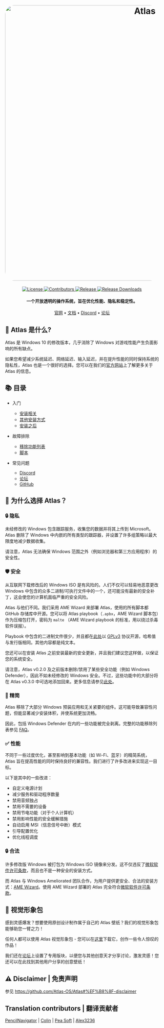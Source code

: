 <h1 align="center">
  <a href="http://atlasos.net"><img src="https://cdn.jsdelivr.net/gh/Atlas-OS/Atlas@main/img/banner.png" alt="Atlas" width="900" style="border-radius: 30px"></a>
</h1>
  <p align="center">
    <a href="https://github.com/Atlas-OS/Atlas/blob/main/LICENSE">
      <img alt="License" src="https://img.shields.io/github/license/atlas-os/atlas?style=for-the-badge&logo=github&color=1A91FF"/>
    </a>
    <a href="https://github.com/Atlas-OS/Atlas/graphs/contributors">
      <img alt="Contributors" src="https://img.shields.io/github/contributors/atlas-os/atlas?style=for-the-badge&color=1A91FF" />
    </a>
    <a href="https://github.com/Atlas-OS/Atlas/releases/latest">
      <img alt="Release" src="https://img.shields.io/github/release/atlas-os/atlas?style=for-the-badge&color=1A91FF" />
    </a>
    <a href="https://github.com/Atlas-OS/Atlas/releases">
      <img alt="Release Downloads" src="https://img.shields.io/github/downloads/Atlas-OS/Atlas/total?style=for-the-badge&logo=github&color=1A91FF" />
    </a>
  </p>
<h4 align="center">一个开放透明的操作系统，旨在优化性能、隐私和稳定性。</h4>

<p align="center">
  <a href="https://atlasos.net">官网</a>
  •
  <a href="https://docs.atlasos.net">文档</a>
  •
  <a href="https://discord.atlasos.net" target="_blank">Discord</a>
  •
  <a href="https://forum.atlasos.net">论坛</a>
</p>


## 🤔 Atlas 是什么?

Atlas 是 Windows 10 的修改版本，几乎消除了 Windows 对游戏性能产生负面影响的所有缺点。

如果您希望减少系统延迟、网络延迟、输入延迟，并在提升性能的同时保持系统的隐私性，Atlas 也是一个很好的选择。您可以在我们的[官方网站](https://atlasos.net/)上了解更多关于 Atlas 的信息。

## 📚 **目录**

- 入门
  - [安装相关](https://docs.atlasos.net/getting-started/installation)
  - [其他安装方式](https://docs.atlasos.net/getting-started/other-installation-methods/no-usb)
  - [安装之后](https://docs.atlasos.net/getting-started/post-installation/drivers)

- 故障排除
  - [移除功能列表](https://docs.atlasos.net/troubleshooting/removed-features)
  - [脚本](https://docs.atlasos.net/troubleshooting/scripts)

- 常见问题
  - [Discord](https://docs.atlasos.net/faq/community/discord)
  - [论坛](https://docs.atlasos.net/faq/community/forums)
  - [GitHub](https://docs.atlasos.net/faq/community/github)

## 👀 **为什么选择 Atlas？**

### 🔒 隐私
未经修改的 Windows 包含跟踪服务，收集您的数据并将其上传到 Microsoft。 Atlas 删除了 Windows 中内嵌的所有类型的跟踪器，并设置了许多组策略以最大限度地减少数据收集。

请注意，Atlas 无法确保 Windows 范围之外（例如浏览器和第三方应用程序）的安全性。

### 🛡️ 安全
从互联网下载修改后的 Windows ISO 是有风险的。人们不仅可以轻易地恶意更改 Windows 中包含的众多二进制/可执行文件中的一个，还可能没有最新的安全补丁，这会使您的计算机面临严重的安全风险。

Atlas 与他们不同。我们采用 AME Wizard 来部署 Atlas，使用的所有脚本都 GitHub 存储库中开源。您可以将 Atlas playbook（`.apbx`，AME Wizard 脚本包）作为压缩包打开，密码为 `malte` （AME Wizard playbook 的标准，用以绕过杀毒软件误报）。

Playbook 中包含的二进制文件很少，并且都在[此处](https://github.com/Atlas-OS/Atlas-Utilities)以 [GPLv3](https://github.com/Atlas-OS/Atlas-Utilities/blob/main/LICENSE) 协议开源，哈希值与发行版相同。其他内容都是纯文本。

您还可以在安装 Atlas 之前安装最新的安全更新，并且我们建议您这样做，以保证您的系统安全。

请注意，Atlas v0.2.0 及之前版本删除/禁用了某些安全功能（例如 Windows Defender），因此不如未经修改的 Windows 安全。不过，这些功能中的大部分将在 Atlas v0.3.0 中可选地添加回来。更多信息请参见[此处](https://docs.atlasos.net/troubleshooting/removed-features/)。

### 🚀 精简
Atlas 移除了大部分 Windows 预装应用和无关紧要的组件。这可能导致兼容性问题，但能显著减少安装体积，并使系统更加流畅。

因此，包括 Windows Defender 在内的一些功能被完全剥离。完整的功能移除列表参见 [FAQ](https://docs.atlasos.net/troubleshooting/removed-features)。

### ✅ 性能
不同于一些过度优化，甚至影响到基本功能（如 Wi-Fi、蓝牙）的精简系统，Atlas 旨在提高性能的同时保持良好的兼容性。我们进行了许多改进来实现这一目标。

以下是其中的一些改进：

- 自定义电源计划
- 减少服务和驱动程序数量
- 禁用音频独占
- 禁用不需要的设备
- 禁用节电功能（对于个人计算机）
- 禁用影响性能的安全缓解措施
- 自动启用 MSI（信息信号中断）模式
- 引导配置优化
- 优化线程调度

### 🔒 合法
许多修改版 Windows 被打包为 Windows ISO 镜像来分发。这不仅违反了[微软软件许可条款](https://www.microsoft.com/en-us/Useterms/Retail/Windows/10/Useterms_Retail_Windows_10_SimplifiedChinese.htm)，而且也不是一种安全的安装方式。

而 Atlas 与 Windows Ameliorated 团队合作，为用户提供更安全、合法的安装方式：[AME Wizard](https://ameliorated.io)。使用 AME Wizard 部署的 Atlas 完全符合[微软软件许可条款](https://www.microsoft.com/en-us/Useterms/Retail/Windows/10/Useterms_Retail_Windows_10_SimplifiedChinese.htm)。


## 🎨 视觉形象包
感到灵感爆发？想要使用原创设计制作属于自己的 Atlas 壁纸？我们的视觉形象包能够助您一臂之力！

任何人都可以使用 Atlas 视觉形象包 - 您可以在[这里](https://cdn.jsdelivr.net/gh/Atlas-OS/Atlas@main/img/brand-kit.zip)下载它，创作一些令人惊叹的作品！

我们还在[论坛](https://forum.atlasos.net/t/art-showcase)上设置了专用版块，以便您与其他创意天才分享讨论，激发灵感！您还可以在此找到其他用户分享的创意壁纸！

## ⚠️ Disclaimer | 免责声明
参见 https://github.com/Atlas-OS/Atlas#%EF%B8%8F-disclaimer

## Translation contributors | 翻译贡献者
[PencilNavigator](https://github.com/PencilNavigator) |
[Colin](https://github.com/0bo) |
[Pea Soft](https://github.com/peasoft) |
[Alex3236](https://github.com/alex3236)
